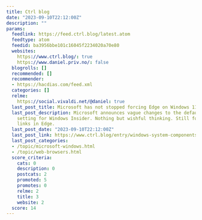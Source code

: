 ```yaml
---
title: Ctrl blog
date: "2023-09-10T22:12:00Z"
description: ""
params:
  feedlink: https://feed.ctrl.blog/latest.atom
  feedtype: atom
  feedid: ba3956bbe101c16045f2234020a70e80
  websites:
    https://www.ctrl.blog/: true
    https://www.daniel.priv.no/: false
  blogrolls: []
  recommended: []
  recommender:
  - https://hacdias.com/feed.xml
  categories: []
  relme:
    https://social.vivaldi.net/@daniel: true
  last_post_title: Microsoft has not stopped forcing Edge on Windows 11 users
  last_post_description: Microsoft announces vague changes to the default web browser
    setting for Windows Insider. Nothing but wishful thinking. Still force-opens web
    links in Edge.
  last_post_date: "2023-09-10T22:12:00Z"
  last_post_link: https://www.ctrl.blog/entry/windows-system-components-default-edge.html
  last_post_categories:
  - /topic/microsoft-windows.html
  - /topic/web-browsers.html
  score_criteria:
    cats: 0
    description: 0
    postcats: 2
    promoted: 5
    promotes: 0
    relme: 2
    title: 3
    website: 2
  score: 14
---
```

